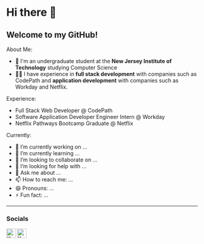 # Hi there 👋
## Welcome to my GitHub!

About Me: 
- 📍 I'm an undergraduate student at the **New Jersey Institute of Technology** studying Computer Science
- 👩‍💻 I have experience in **full stack development** with companies such as CodePath and **application development** with companies such as Workday and Netflix.

Experience:
- Full Stack Web Developer @ CodePath
- Software Application Developer Engineer Intern @ Workday
- Netflix Pathways Bootcamp Graduate @ Netflix 
  
Currently: 
- 🔭 I’m currently working on ...
- 🌱 I’m currently learning ...
- 👯 I’m looking to collaborate on ...
- 🤔 I’m looking for help with ...
- 💬 Ask me about ...
- 📫 How to reach me: ...
- 😄 Pronouns: ...
- ⚡ Fun fact: ...

---
### Socials
[<img align="left" alt="Katherin's LinkedIn" width="25px" src="https://cdn1.iconfinder.com/data/icons/logotypes/32/circle-linkedin-512.png"/>][linkedin]
[<img align="left" alt="Katherin's Discord" width="25px" src="https://cdn0.iconfinder.com/data/icons/free-social-media-set/24/discord-512.png"/>][discord]

[discord]: https://discord.gg/qpAxYaF
[linkedin]: https://www.linkedin.com/in/katherin-jimenez-2a7876220/
[portfolio]: https://www.katherin.io
